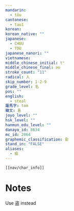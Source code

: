 ```yaml
---
mandarin:
  - tōu
cantonese:
  - tau1
korean:
korean_native: ""
japanese:
  - CHUU
  - TOU
japanese_nanori: ""
vietnamese:
middle_chinese_initial: tʰ
middle_chinese_final: əu
stroke_count: "11"
radical: 人
skip_number: 1-2-9
grade_level: 名
pos: ""
english:
  - steal
羅馬字: tom
韓文: 톰
joyo_level: ""
hsk_level: ""
hanmun_edu_level: ""
danayo_id: 8634
mc_id: 2064
graphemic_classification: 兪
stand_in: "FALSE"
aliases:
  - 偸
---
```

```meta-bind-embed
[[nav/char_info]]
```

# Notes
Use 盗 instead
